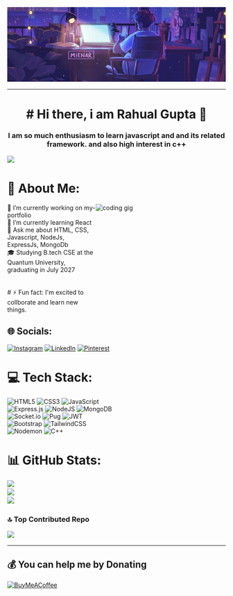 
<img src="./code.gif" width="1000" />

___
<h1 align="center"># Hi there, i am Rahual Gupta 👋</h1>

<h3 align="center">I am so much enthusiasm to learn javascript and and its related framework. and also high interest in c++</h3>


[![](https://visitcount.itsvg.in/api?id=rahul-0407&icon=0&color=0)](https://visitcount.itsvg.in)



# 💫 About Me:
<img src="https://raw.githubusercontent.com/abhisheknaiidu/abhisheknaiidu/master/code.gif" alt="coding gig" align="right" height="250px" width="300px">
  🔭 I’m currently working on my-portfolio <br>  🌱 I’m currently learning React<br>  💬 Ask me about HTML, CSS, Javascript, NodeJs, ExpressJs, MongoDb<br>  🎓 Studying B.tech CSE at the Quantum University, graduating in July 2027<br><br><br># ⚡ Fun fact: I'm excited to collborate and learn new things.




## 🌐 Socials:
[![Instagram](https://img.shields.io/badge/Instagram-%23E4405F.svg?logo=Instagram&logoColor=white)](https://instagram.com/_rahul_kumar.04) [![LinkedIn](https://img.shields.io/badge/LinkedIn-%230077B5.svg?logo=linkedin&logoColor=white)](https://linkedin.com/in/rahul-gupta-9761572a1) [![Pinterest](https://img.shields.io/badge/Pinterest-%23E60023.svg?logo=Pinterest&logoColor=white)](https://pinterest.com/rahulkr0407) 

# 💻 Tech Stack:
![HTML5](https://img.shields.io/badge/html5-%23E34F26.svg?style=for-the-badge&logo=html5&logoColor=white) ![CSS3](https://img.shields.io/badge/css3-%231572B6.svg?style=for-the-badge&logo=css3&logoColor=white) ![JavaScript](https://img.shields.io/badge/javascript-%23323330.svg?style=for-the-badge&logo=javascript&logoColor=%23F7DF1E) <br> ![Express.js](https://img.shields.io/badge/express.js-%23404d59.svg?style=for-the-badge&logo=express&logoColor=%2361DAFB) ![NodeJS](https://img.shields.io/badge/node.js-6DA55F?style=for-the-badge&logo=node.js&logoColor=white)  ![MongoDB](https://img.shields.io/badge/MongoDB-%234ea94b.svg?style=for-the-badge&logo=mongodb&logoColor=white) <br> ![Socket.io](https://img.shields.io/badge/Socket.io-black?style=for-the-badge&logo=socket.io&badgeColor=010101) ![Pug](https://img.shields.io/badge/Pug-FFF?style=for-the-badge&logo=pug&logoColor=A86454) ![JWT](https://img.shields.io/badge/JWT-black?style=for-the-badge&logo=JSON%20web%20tokens) <br>  ![Bootstrap](https://img.shields.io/badge/bootstrap-%238511FA.svg?style=for-the-badge&logo=bootstrap&logoColor=white)  ![TailwindCSS](https://img.shields.io/badge/tailwindcss-%2338B2AC.svg?style=for-the-badge&logo=tailwind-css&logoColor=white) <br> ![Nodemon](https://img.shields.io/badge/NODEMON-%23323330.svg?style=for-the-badge&logo=nodemon&logoColor=%BBDEAD)  ![C++](https://img.shields.io/badge/c++-%2300599C.svg?style=for-the-badge&logo=c%2B%2B&logoColor=white) 
# 📊 GitHub Stats:
![](https://github-readme-stats.vercel.app/api?username=rahul-0407&theme=radical&hide_border=false&include_all_commits=true&count_private=false)<br/>
![](https://github-readme-streak-stats.herokuapp.com/?user=rahul-0407&theme=radical&hide_border=false)<br/>
![](https://github-readme-stats.vercel.app/api/top-langs/?username=rahul-0407&theme=radical&hide_border=false&include_all_commits=true&count_private=false&layout=compact)

### 🔝 Top Contributed Repo
![](https://github-contributor-stats.vercel.app/api?username=rahul-0407&limit=5&theme=radical&combine_all_yearly_contributions=true)

---

## 💰 You can help me by Donating
  [![BuyMeACoffee](https://img.shields.io/badge/Buy%20Me%20a%20Coffee-ffdd00?style=for-the-badge&logo=buy-me-a-coffee&logoColor=black)](https://buymeacoffee.com/rahul0407) 


<!-- Proudly created with GPRM ( https://gprm.itsvg.in ) -->
